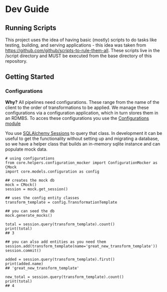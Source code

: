 # Dev Guide

## Running Scripts

This project uses the idea of having basic (mostly) scripts to do tasks like testing, building, and serving applications - this idea was taken from https://github.com/github/scripts-to-rule-them-all. These scripts live in the /script directory and MUST be executed from the base directory of this repository.

## Getting Started
### Configurations 
**Why?** 
All pipelines need configurations. These range from the name of the client to the order of transformations to be applied. 
We manage these configurations via a configuration application, which in turn stores them in an RDMBS. To acces these configurations you use the [Configurations module](../core/models/configuration.py)

You use [SQLAlchemy Sessions](https://docs.sqlalchemy.org/en/rel_1_2/orm/tutorial.html#querying) to query that class.
In development it can be useful to get the functionality without setting up and migrating a database, so we have a helper class that builds an in-memory sqlite instance and can populate mock data. 

    # using configurations
    from core.helpers.configuration_mocker import ConfigurationMocker as CMock
    import core.models.configuration as config
    
    ## creates the mock db
    mock = CMock()
    session = mock.get_session()

    ## uses the config entity classes
    transform_template = config.TransformationTemplate

    ## you can seed the db
    mock.generate_mocks()
    
    total = session.query(transform_template).count()
    print(total)
    ## 3

    ## you can also add entities as you need them
    session.add(transform_template(name='great_new_transform_template'))
    session.commit()

    added = session.query(transform_template).first()
    print(added.name)
    ## 'great_new_transform_template'

    new_total = session.query(transform_template).count()
    print(total)
    ## 4
